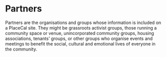# Partners

Partners are the organisations and groups whose information is included on a PlaceCal site. They might be grassroots activist groups, those running a community space or venue, unincorporated community groups, housing associations, tenants’ groups, or other groups who organise events and meetings to benefit the social, cultural and emotional lives of everyone in the community.
